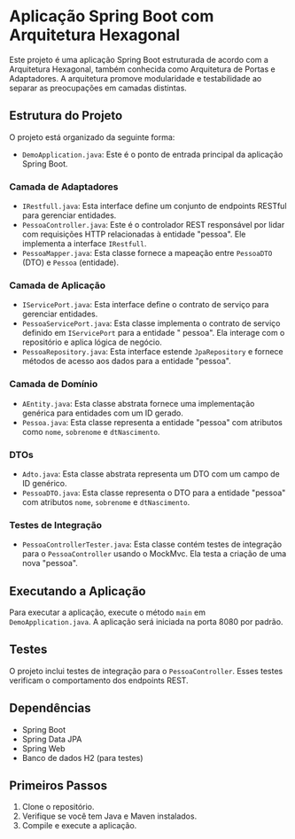# Aplicação Spring Boot com Arquitetura Hexagonal

Este projeto é uma aplicação Spring Boot estruturada de acordo com a Arquitetura Hexagonal, também conhecida como
Arquitetura de Portas e Adaptadores. A arquitetura promove modularidade e testabilidade ao separar as preocupações em
camadas distintas.

## Estrutura do Projeto

O projeto está organizado da seguinte forma:

- `DemoApplication.java`: Este é o ponto de entrada principal da aplicação Spring Boot.

### Camada de Adaptadores

- `IRestfull.java`: Esta interface define um conjunto de endpoints RESTful para gerenciar entidades.
- `PessoaController.java`: Este é o controlador REST responsável por lidar com requisições HTTP relacionadas à
  entidade "pessoa". Ele implementa a interface `IRestfull`.
- `PessoaMapper.java`: Esta classe fornece a mapeação entre `PessoaDTO` (DTO) e `Pessoa` (entidade).

### Camada de Aplicação

- `IServicePort.java`: Esta interface define o contrato de serviço para gerenciar entidades.
- `PessoaServicePort.java`: Esta classe implementa o contrato de serviço definido em `IServicePort` para a entidade "
  pessoa". Ela interage com o repositório e aplica lógica de negócio.
- `PessoaRepository.java`: Esta interface estende `JpaRepository` e fornece métodos de acesso aos dados para a
  entidade "pessoa".

### Camada de Domínio

- `AEntity.java`: Esta classe abstrata fornece uma implementação genérica para entidades com um ID gerado.
- `Pessoa.java`: Esta classe representa a entidade "pessoa" com atributos como `nome`, `sobrenome` e `dtNascimento`.

### DTOs

- `Adto.java`: Esta classe abstrata representa um DTO com um campo de ID genérico.
- `PessoaDTO.java`: Esta classe representa o DTO para a entidade "pessoa" com atributos `nome`, `sobrenome`
  e `dtNascimento`.

### Testes de Integração

- `PessoaControllerTester.java`: Esta classe contém testes de integração para o `PessoaController` usando o MockMvc. Ela
  testa a criação de uma nova "pessoa".

## Executando a Aplicação

Para executar a aplicação, execute o método `main` em `DemoApplication.java`. A aplicação será iniciada na porta 8080
por padrão.

## Testes

O projeto inclui testes de integração para o `PessoaController`. Esses testes verificam o comportamento dos endpoints
REST.

## Dependências

- Spring Boot
- Spring Data JPA
- Spring Web
- Banco de dados H2 (para testes)

## Primeiros Passos

1. Clone o repositório.
2. Verifique se você tem Java e Maven instalados.
3. Compile e execute a aplicação.

